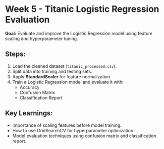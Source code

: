# Week 5 - Titanic Logistic Regression Evaluation

**Goal:** Evaluate and improve the Logistic Regression model using feature scaling and hyperparameter tuning.

## Steps:
1. Load the cleaned dataset (`titanic_processed.csv`).
2. Split data into training and testing sets.
3. Apply **StandardScaler** for feature normalization.
4. Train a Logistic Regression model and evaluate it with:
   - Accuracy
   - Confusion Matrix
   - Classification Report

## Key Learnings:
- Importance of scaling features before model training.
- How to use GridSearchCV for hyperparameter optimization.
- Model evaluation techniques using confusion matrix and classification report.
